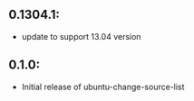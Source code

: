 ## 0.1304.1:

* update to support 13.04 version


## 0.1.0:

* Initial release of ubuntu-change-source-list

